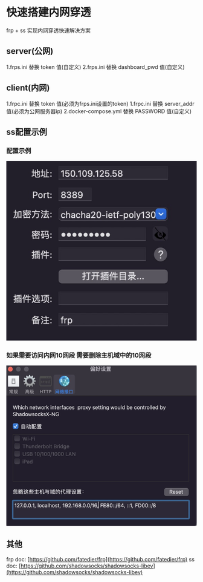 # 快速搭建内网穿透

frp + ss 实现内网穿透快速解决方案

## server(公网)
1.frps.ini 替换 token 值(自定义)
2.frps.ini 替换 dashboard_pwd 值(自定义)

## client(内网)
1.frpc.ini 替换 token 值(必须为frps.ini设置的token)
1.frpc.ini 替换 server_addr 值(必须为公网服务器ip)
2.docker-compose.yml 替换 PASSWORD 值(自定义)

## ss配置示例
### 配置示例
![Image text](https://raw.githubusercontent.com/adolfheir/frp-ss/master/misc/ss_1.jpg)

### 如果需要访问内网10网段 需要删除主机域中的10网段
![Image text](https://raw.githubusercontent.com/adolfheir/frp-ss/master/misc/ss_2.jpg)

## 其他
frp doc: [https://github.com/fatedier/frp](https://github.com/fatedier/frp)
ss doc: [https://github.com/shadowsocks/shadowsocks-libev](https://github.com/shadowsocks/shadowsocks-libev)







